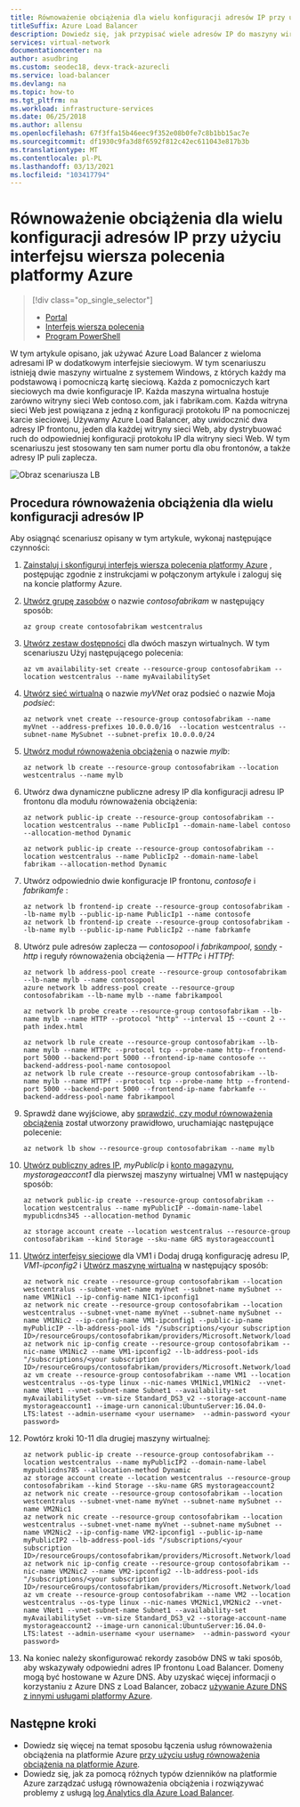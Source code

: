 ```yaml
---
title: Równoważenie obciążenia dla wielu konfiguracji adresów IP przy użyciu interfejsu wiersza polecenia platformy Azure
titleSuffix: Azure Load Balancer
description: Dowiedz się, jak przypisać wiele adresów IP do maszyny wirtualnej przy użyciu interfejsu wiersza polecenia platformy Azure.
services: virtual-network
documentationcenter: na
author: asudbring
ms.custom: seodec18, devx-track-azurecli
ms.service: load-balancer
ms.devlang: na
ms.topic: how-to
ms.tgt_pltfrm: na
ms.workload: infrastructure-services
ms.date: 06/25/2018
ms.author: allensu
ms.openlocfilehash: 67f3ffa15b46eec9f352e08b0fe7c8b1bb15ac7e
ms.sourcegitcommit: df1930c9fa3d8f6592f812c42ec611043e817b3b
ms.translationtype: MT
ms.contentlocale: pl-PL
ms.lasthandoff: 03/13/2021
ms.locfileid: "103417794"
---
```

# <a name="load-balancing-on-multiple-ip-configurations-using-azure-cli"></a>Równoważenie obciążenia dla wielu konfiguracji adresów IP przy użyciu interfejsu wiersza polecenia platformy Azure

> [!div class="op_single_selector"]
> * [Portal](load-balancer-multiple-ip.md)
> * [Interfejs wiersza polecenia](load-balancer-multiple-ip-cli.md)
> * [Program PowerShell](load-balancer-multiple-ip-powershell.md)

W tym artykule opisano, jak używać Azure Load Balancer z wieloma adresami IP w dodatkowym interfejsie sieciowym. W tym scenariuszu istnieją dwie maszyny wirtualne z systemem Windows, z których każdy ma podstawową i pomocniczą kartę sieciową. Każda z pomocniczych kart sieciowych ma dwie konfiguracje IP. Każda maszyna wirtualna hostuje zarówno witryny sieci Web contoso.com, jak i fabrikam.com. Każda witryna sieci Web jest powiązana z jedną z konfiguracji protokołu IP na pomocniczej karcie sieciowej. Używamy Azure Load Balancer, aby uwidocznić dwa adresy IP frontonu, jeden dla każdej witryny sieci Web, aby dystrybuować ruch do odpowiedniej konfiguracji protokołu IP dla witryny sieci Web. W tym scenariuszu jest stosowany ten sam numer portu dla obu frontonów, a także adresy IP puli zaplecza.

![Obraz scenariusza LB](./media/load-balancer-multiple-ip/lb-multi-ip.PNG)

## <a name="steps-to-load-balance-on-multiple-ip-configurations"></a>Procedura równoważenia obciążenia dla wielu konfiguracji adresów IP

Aby osiągnąć scenariusz opisany w tym artykule, wykonaj następujące czynności:

1. [Zainstaluj i skonfiguruj interfejs wiersza polecenia platformy Azure](/cli/azure/install-azure-cli) , postępując zgodnie z instrukcjami w połączonym artykule i zaloguj się na koncie platformy Azure.
2. [Utwórz grupę zasobów](../virtual-machines/linux/create-cli-complete.md?toc=%2fazure%2fvirtual-network%2ftoc.json#create-resource-group) o nazwie *contosofabrikam* w następujący sposób:

    ```azurecli
    az group create contosofabrikam westcentralus
    ```

3. [Utwórz zestaw dostępności](../virtual-machines/linux/create-cli-complete.md?toc=%2fazure%2fvirtual-network%2ftoc.json#create-an-availability-set) dla dwóch maszyn wirtualnych. W tym scenariuszu Użyj następującego polecenia:

    ```azurecli
    az vm availability-set create --resource-group contosofabrikam --location westcentralus --name myAvailabilitySet
    ```

4. [Utwórz sieć wirtualną](../virtual-machines/linux/create-cli-complete.md?toc=%2fazure%2fvirtual-network%2ftoc.json#create-a-virtual-network-and-subnet) o nazwie *myVNet* oraz podsieć o nazwie Moja *podsieć*:

    ```azurecli
    az network vnet create --resource-group contosofabrikam --name myVnet --address-prefixes 10.0.0.0/16  --location westcentralus --subnet-name MySubnet --subnet-prefix 10.0.0.0/24

    ```

5. [Utwórz moduł równoważenia obciążenia](../virtual-machines/linux/create-cli-complete.md?toc=%2fazure%2fvirtual-network%2ftoc.json) o nazwie *mylb*:

    ```azurecli
    az network lb create --resource-group contosofabrikam --location westcentralus --name mylb
    ```

6. Utwórz dwa dynamiczne publiczne adresy IP dla konfiguracji adresu IP frontonu dla modułu równoważenia obciążenia:

    ```azurecli
    az network public-ip create --resource-group contosofabrikam --location westcentralus --name PublicIp1 --domain-name-label contoso --allocation-method Dynamic

    az network public-ip create --resource-group contosofabrikam --location westcentralus --name PublicIp2 --domain-name-label fabrikam --allocation-method Dynamic
    ```

7. Utwórz odpowiednio dwie konfiguracje IP frontonu, *contosofe* i *fabrikamfe* :

    ```azurecli
    az network lb frontend-ip create --resource-group contosofabrikam --lb-name mylb --public-ip-name PublicIp1 --name contosofe
    az network lb frontend-ip create --resource-group contosofabrikam --lb-name mylb --public-ip-name PublicIp2 --name fabrkamfe
    ```

8. Utwórz pule adresów zaplecza — *contosopool* i *fabrikampool*, [sondy](../virtual-machines/linux/create-cli-complete.md?toc=%2fazure%2fvirtual-network%2ftoc.json)  -  *http* i reguły równoważenia obciążenia — *HTTPc* i *HTTPf*:

    ```azurecli
    az network lb address-pool create --resource-group contosofabrikam --lb-name mylb --name contosopool
    azure network lb address-pool create --resource-group contosofabrikam --lb-name mylb --name fabrikampool

    az network lb probe create --resource-group contosofabrikam --lb-name mylb --name HTTP --protocol "http" --interval 15 --count 2 --path index.html

    az network lb rule create --resource-group contosofabrikam --lb-name mylb --name HTTPc --protocol tcp --probe-name http--frontend-port 5000 --backend-port 5000 --frontend-ip-name contosofe --backend-address-pool-name contosopool
    az network lb rule create --resource-group contosofabrikam --lb-name mylb --name HTTPf --protocol tcp --probe-name http --frontend-port 5000 --backend-port 5000 --frontend-ip-name fabrkamfe --backend-address-pool-name fabrikampool
    ```

9. Sprawdź dane wyjściowe, aby [sprawdzić, czy moduł równoważenia obciążenia](../virtual-machines/linux/create-cli-complete.md?toc=%2fazure%2fvirtual-network%2ftoc.json) został utworzony prawidłowo, uruchamiając następujące polecenie:

    ```azurecli
    az network lb show --resource-group contosofabrikam --name mylb
    ```

10. [Utwórz publiczny adres IP](../virtual-machines/linux/create-cli-complete.md?toc=%2fazure%2fvirtual-network%2ftoc.json#create-a-public-ip-address), *myPublicIp* i [konto magazynu](../virtual-machines/linux/create-cli-complete.md?toc=%2fazure%2fvirtual-network%2ftoc.json), *mystorageaccont1* dla pierwszej maszyny wirtualnej VM1 w następujący sposób:

    ```azurecli
    az network public-ip create --resource-group contosofabrikam --location westcentralus --name myPublicIP --domain-name-label mypublicdns345 --allocation-method Dynamic

    az storage account create --location westcentralus --resource-group contosofabrikam --kind Storage --sku-name GRS mystorageaccount1
    ```

11. [Utwórz interfejsy sieciowe](../virtual-machines/linux/create-cli-complete.md?toc=%2fazure%2fvirtual-network%2ftoc.json#create-a-virtual-nic) dla VM1 i Dodaj drugą konfigurację adresu IP, *VM1-ipconfig2* i [Utwórz maszynę wirtualną](../virtual-machines/linux/create-cli-complete.md?toc=%2fazure%2fvirtual-network%2ftoc.json#create-a-vm) w następujący sposób:

    ```azurecli
    az network nic create --resource-group contosofabrikam --location westcentralus --subnet-vnet-name myVnet --subnet-name mySubnet --name VM1Nic1 --ip-config-name NIC1-ipconfig1
    az network nic create --resource-group contosofabrikam --location westcentralus --subnet-vnet-name myVnet --subnet-name mySubnet --name VM1Nic2 --ip-config-name VM1-ipconfig1 --public-ip-name myPublicIP --lb-address-pool-ids "/subscriptions/<your subscription ID>/resourceGroups/contosofabrikam/providers/Microsoft.Network/loadBalancers/mylb/backendAddressPools/contosopool"
    az network nic ip-config create --resource-group contosofabrikam --nic-name VM1Nic2 --name VM1-ipconfig2 --lb-address-pool-ids "/subscriptions/<your subscription ID>/resourceGroups/contosofabrikam/providers/Microsoft.Network/loadBalancers/mylb/backendAddressPools/fabrikampool"
    az vm create --resource-group contosofabrikam --name VM1 --location westcentralus --os-type linux --nic-names VM1Nic1,VM1Nic2  --vnet-name VNet1 --vnet-subnet-name Subnet1 --availability-set myAvailabilitySet --vm-size Standard_DS3_v2 --storage-account-name mystorageaccount1 --image-urn canonical:UbuntuServer:16.04.0-LTS:latest --admin-username <your username>  --admin-password <your password>
    ```

12. Powtórz kroki 10-11 dla drugiej maszyny wirtualnej:

    ```azurecli
    az network public-ip create --resource-group contosofabrikam --location westcentralus --name myPublicIP2 --domain-name-label mypublicdns785 --allocation-method Dynamic
    az storage account create --location westcentralus --resource-group contosofabrikam --kind Storage --sku-name GRS mystorageaccount2
    az network nic create --resource-group contosofabrikam --location westcentralus --subnet-vnet-name myVnet --subnet-name mySubnet --name VM2Nic1
    az network nic create --resource-group contosofabrikam --location westcentralus --subnet-vnet-name myVnet --subnet-name mySubnet --name VM2Nic2 --ip-config-name VM2-ipconfig1 --public-ip-name myPublicIP2 --lb-address-pool-ids "/subscriptions/<your subscription ID>/resourceGroups/contosofabrikam/providers/Microsoft.Network/loadBalancers/mylb/backendAddressPools/contosopool"
    az network nic ip-config create --resource-group contosofabrikam --nic-name VM2Nic2 --name VM2-ipconfig2 --lb-address-pool-ids "/subscriptions/<your subscription ID>/resourceGroups/contosofabrikam/providers/Microsoft.Network/loadBalancers/mylb/backendAddressPools/fabrikampool"
    az vm create --resource-group contosofabrikam --name VM2 --location westcentralus --os-type linux --nic-names VM2Nic1,VM2Nic2 --vnet-name VNet1 --vnet-subnet-name Subnet1 --availability-set myAvailabilitySet --vm-size Standard_DS3_v2 --storage-account-name mystorageaccount2 --image-urn canonical:UbuntuServer:16.04.0-LTS:latest --admin-username <your username>  --admin-password <your password>
    ```

13. Na koniec należy skonfigurować rekordy zasobów DNS w taki sposób, aby wskazywały odpowiedni adres IP frontonu Load Balancer. Domeny mogą być hostowane w Azure DNS. Aby uzyskać więcej informacji o korzystaniu z Azure DNS z Load Balancer, zobacz [używanie Azure DNS z innymi usługami platformy Azure](../dns/dns-for-azure-services.md).

## <a name="next-steps"></a>Następne kroki
- Dowiedz się więcej na temat sposobu łączenia usług równoważenia obciążenia na platformie Azure [przy użyciu usług równoważenia obciążenia na platformie Azure](../traffic-manager/traffic-manager-load-balancing-azure.md).
- Dowiedz się, jak za pomocą różnych typów dzienników na platformie Azure zarządzać usługą równoważenia obciążenia i rozwiązywać problemy z usługą [log Analytics dla Azure Load Balancer](../load-balancer/load-balancer-monitor-log.md).